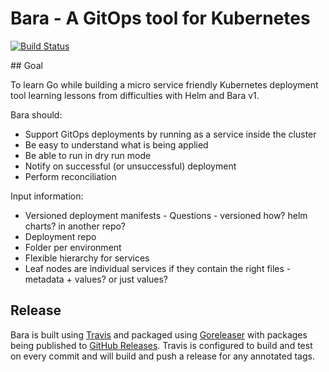 # Bara - A GitOps tool for Kubernetes

[![Build Status](https://travis-ci.org/gary-lloyd-tessella/bara.svg?branch=master)](https://travis-ci.org/gary-lloyd-tessella/bara)

## Goal

To learn Go while building a micro service friendly Kubernetes deployment tool learning lessons from difficulties with
Helm and Bara v1.

Bara should:

*	Support GitOps deployments by running as a service inside the cluster
*	Be easy to understand what is being applied
*	Be able to run in dry run mode
*	Notify on successful (or unsuccessful) deployment
*	Perform reconciliation

Input information:

*	Versioned deployment manifests - Questions - versioned how? helm charts? in another repo?
*	Deployment repo
*	Folder per environment
*	Flexible hierarchy for services
*	Leaf nodes are individual services if they contain the right files - metadata + values? or just values?

## Release

Bara is built using [Travis](https://travis-ci.org/gary-lloyd-tessella/bara) and packaged using 
[Goreleaser](https://goreleaser.com/) with packages being published to
[GitHub Releases](https://github.com/gary-lloyd-tessella/bara/releases). Travis is configured to build and test on
every commit and will build and push a release for any annotated tags.
